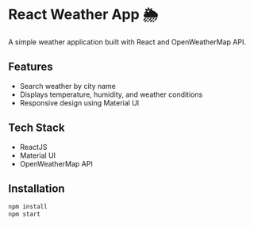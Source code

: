 # React Weather App 🌦️

A simple weather application built with React and OpenWeatherMap API.

## Features
- Search weather by city name
- Displays temperature, humidity, and weather conditions
- Responsive design using Material UI

## Tech Stack
- ReactJS
- Material UI
- OpenWeatherMap API

## Installation

```bash
npm install
npm start
